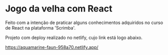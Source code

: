 # Jogo da velha com React

Feito com a intenção de praticar alguns conhecimentos adquiridos no curso de React na plataforma 'Scrimba'.

Projeto com deploy realizado no netlify, cujo link está logo abaixo.

https://aquamarine-faun-958a70.netlify.app/
